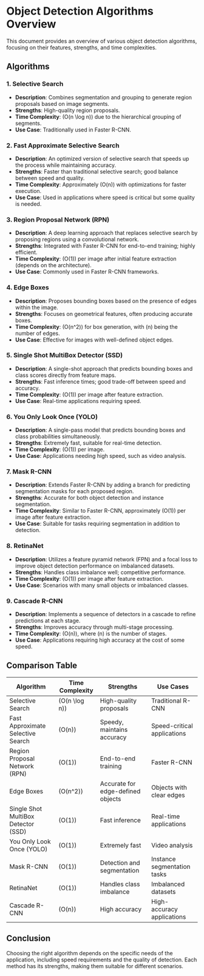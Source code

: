 # Object Detection Algorithms Overview

This document provides an overview of various object detection algorithms, focusing on their features, strengths, and time complexities.

## Algorithms

### 1. Selective Search
- **Description**: Combines segmentation and grouping to generate region proposals based on image segments.
- **Strengths**: High-quality region proposals.
- **Time Complexity**: \(O(n \log n)\) due to the hierarchical grouping of segments.
- **Use Case**: Traditionally used in Faster R-CNN.

### 2. Fast Approximate Selective Search
- **Description**: An optimized version of selective search that speeds up the process while maintaining accuracy.
- **Strengths**: Faster than traditional selective search; good balance between speed and quality.
- **Time Complexity**: Approximately \(O(n)\) with optimizations for faster execution.
- **Use Case**: Used in applications where speed is critical but some quality is needed.

### 3. Region Proposal Network (RPN)
- **Description**: A deep learning approach that replaces selective search by proposing regions using a convolutional network.
- **Strengths**: Integrated with Faster R-CNN for end-to-end training; highly efficient.
- **Time Complexity**: \(O(1)\) per image after initial feature extraction (depends on the architecture).
- **Use Case**: Commonly used in Faster R-CNN frameworks.

### 4. Edge Boxes
- **Description**: Proposes bounding boxes based on the presence of edges within the image.
- **Strengths**: Focuses on geometrical features, often producing accurate boxes.
- **Time Complexity**: \(O(n^2)\) for box generation, with \(n\) being the number of edges.
- **Use Case**: Effective for images with well-defined object edges.

### 5. Single Shot MultiBox Detector (SSD)
- **Description**: A single-shot approach that predicts bounding boxes and class scores directly from feature maps.
- **Strengths**: Fast inference times; good trade-off between speed and accuracy.
- **Time Complexity**: \(O(1)\) per image after feature extraction.
- **Use Case**: Real-time applications requiring speed.

### 6. You Only Look Once (YOLO)
- **Description**: A single-pass model that predicts bounding boxes and class probabilities simultaneously.
- **Strengths**: Extremely fast, suitable for real-time detection.
- **Time Complexity**: \(O(1)\) per image.
- **Use Case**: Applications needing high speed, such as video analysis.

### 7. Mask R-CNN
- **Description**: Extends Faster R-CNN by adding a branch for predicting segmentation masks for each proposed region.
- **Strengths**: Accurate for both object detection and instance segmentation.
- **Time Complexity**: Similar to Faster R-CNN, approximately \(O(1)\) per image after feature extraction.
- **Use Case**: Suitable for tasks requiring segmentation in addition to detection.

### 8. RetinaNet
- **Description**: Utilizes a feature pyramid network (FPN) and a focal loss to improve object detection performance on imbalanced datasets.
- **Strengths**: Handles class imbalance well; competitive performance.
- **Time Complexity**: \(O(1)\) per image after feature extraction.
- **Use Case**: Scenarios with many small objects or imbalanced classes.

### 9. Cascade R-CNN
- **Description**: Implements a sequence of detectors in a cascade to refine predictions at each stage.
- **Strengths**: Improves accuracy through multi-stage processing.
- **Time Complexity**: \(O(n)\), where \(n\) is the number of stages.
- **Use Case**: Applications requiring high accuracy at the cost of some speed.

## Comparison Table

| Algorithm                     | Time Complexity | Strengths                        | Use Cases                     |
|-------------------------------|-----------------|----------------------------------|-------------------------------|
| Selective Search              | \(O(n \log n)\) | High-quality proposals           | Traditional R-CNN             |
| Fast Approximate Selective Search | \(O(n)\)     | Speedy, maintains accuracy       | Speed-critical applications    |
| Region Proposal Network (RPN) | \(O(1)\)        | End-to-end training              | Faster R-CNN                  |
| Edge Boxes                    | \(O(n^2)\)      | Accurate for edge-defined objects| Objects with clear edges      |
| Single Shot MultiBox Detector (SSD) | \(O(1)\)  | Fast inference                   | Real-time applications         |
| You Only Look Once (YOLO)     | \(O(1)\)       | Extremely fast                   | Video analysis                 |
| Mask R-CNN                    | \(O(1)\)        | Detection and segmentation       | Instance segmentation tasks    |
| RetinaNet                     | \(O(1)\)        | Handles class imbalance          | Imbalanced datasets            |
| Cascade R-CNN                 | \(O(n)\)        | High accuracy                    | High-accuracy applications     |

## Conclusion
Choosing the right algorithm depends on the specific needs of the application, including speed requirements and the quality of detection. Each method has its strengths, making them suitable for different scenarios.
